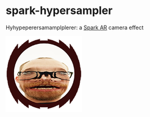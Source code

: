 # spark-hypersampler

Hyhypeperersamamplplerer: a [Spark AR](https://sparkar.facebook.com/ar-studio) camera effect

![hypersampler-icon.png](hypersampler-icon.png)
